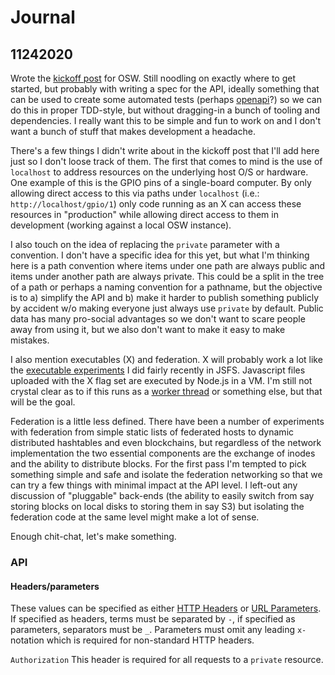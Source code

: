 # Journal

## 11242020

Wrote the [kickoff post](https://jasongullickson.com/osw-operating-system-for-the-web.html) for OSW.  Still noodling on exactly where to get started, but probably with writing a spec for the API, ideally something that can be used to create some automated tests (perhaps [openapi](https://learn.openapis.org/)?) so we can do this in proper TDD-style, but without dragging-in a bunch of tooling and dependencies.  I really want this to be simple and fun to work on and I don't want a bunch of stuff that makes development a headache.

There's a few things I didn't write about in the kickoff post that I'll add here just so I don't loose track of them.  The first that comes to mind is the use of `localhost` to address resources on the underlying host O/S or hardware.  One example of this is the GPIO pins of a single-board computer.  By only allowing direct access to this via paths under `localhost` (i.e.: `http://localhost/gpio/1`) only code running as an X can access these resources in "production" while allowing direct access to them in development (working against a local OSW instance).

I also touch on the idea of replacing the `private` parameter with a convention.  I don't have a specific idea for this yet, but what I'm thinking here is a path convention where items under one path are always public and items under another path are always private.  This could be a split in the tree of a path or perhaps a naming convention for a pathname, but the objective is to a) simplify the API and b) make it harder to publish something publicly by accident w/o making everyone just always use `private` by default.  Public data has many pro-social advantages so we don't want to scare people away from using it, but we also don't want to make it easy to make mistakes.

I also mention executables (X) and federation.  X will probably work a lot like the [executable experiments](https://github.com/jjg/jsfs/blob/jsfsx/docs/jsfsx.md) I did fairly recently in JSFS.  Javascript files uploaded with the X flag set are executed by Node.js in a VM.  I'm still not crystal clear as to if this runs as a [worker thread](https://nodejs.org/api/worker_threads.html) or something else, but that will be the goal.

Federation is a little less defined.  There have been a number of experiments with federation from simple static lists of federated hosts to dynamic distributed hashtables and even blockchains, but regardless of the network implementation the two essential components are the exchange of inodes and the ability to distribute blocks.  For the first pass I'm tempted to pick something simple and safe and isolate the federation networking so that we can try a few things with minimal impact at the API level.  I left-out any discussion of "pluggable" back-ends (the ability to easily switch from say storing blocks on local disks to storing them in say S3) but isolating the federation code at the same level might make a lot of sense.

Enough chit-chat, let's make something.

### API

#### Headers/parameters
These values can be specified as either [HTTP Headers]() or [URL Parameters]().  If specified as headers, terms must be separated by `-`, if specified as parameters, separators must be `_`.  Parameters must omit any leading `x-` notation which is required for non-standard HTTP headers.

`Authorization`
This header is required for all requests to a `private` resource.


